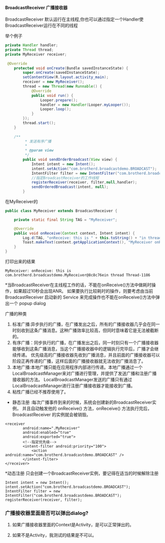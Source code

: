 #### BroadcastReceiver 广播接收器

BroadcastReceiver 默认运行在主线程,你也可以通过指定一个Handler使BroadcastReceiver运行在不同的线程

举个例子
```java
private Handler handler;
private Thread thread;
private MyReceiver receiver;
    
 @Override
    protected void onCreate(Bundle savedInstanceState) {
        super.onCreate(savedInstanceState);
        setContentView(R.layout.activity_main);
        receiver = new MyReceiver();
        thread = new Thread(new Runnable() {
            @Override
            public void run() {
                Looper.prepare();
                handler = new Handler(Looper.myLooper());
                Looper.loop();
            }
        });
        thread.start();
    }
    
    /**
         * 发送有序广播
         *
         * @param view
         */
        public void sendOrderBroadcast(View view) {
            Intent intent = new Intent();
            intent.setAction("com.brotherd.broadcastdemo.BROADCAST");
            IntentFilter filter = new IntentFilter("com.brotherd.broadcastdemo.BROADCAST");
            //指定BroadcastReceiver的工作线程
            registerReceiver(receiver, filter,null,handler);
            sendOrderedBroadcast(intent, null);
        }

```

在MyReceiver的
```java
public class MyReceiver extends BroadcastReceiver {

    private static final String TAG = "MyReceiver";

    @Override
    public void onReceive(Context context, Intent intent) {
        Log.d(TAG, "onReceive: this is " + this.toString() + "in thread " + Thread.currentThread().getName());
        Toast.makeText(context.getApplicationContext(), "MyReceiver onReceive", Toast.LENGTH_SHORT).show();
    }
}

```
打印出来的结果
```
MyReceiver: onReceive: this is com.brotherd.broadcastdemo.MyReceiver@8c8c76ein thread Thread-1186
```

*当BroadcastReceiver在主线程工作的话，不能在onReceive()方法中做耗时操作，如果超过10秒会出现ANR。
如果要执行比较耗时的操作，则要考虑由当前 BroadcastReceiver 启动新的 Service 来完成操作也不能在onReceive()方法中弹出一个 popup dialog

广播的种类
1. 标准广播:异步执行的广播，在广播发出之后，所有的广播接收器几乎会在同一时刻收到这条广播消息。这种广播效率比较高，但同时意味着它是无法被截断的。
2. 有序广播：同步执行的广播，在广播发出之后，同一时刻只有一个广播接收器能够收到这条广播消息，当这个广播接收器中的逻辑执行完毕后，广播才会继续传递。
优先级高的广播接收器先收到广播消息，并且前面的广播接收器可以阶段正再传递的广播，这样后面的广播接收器就无法收到广播消息了。
3. 本地广播:本地广播只能在应用程序内部进行传递。本地广播通过一个LocalBroadcastManager来对广播进行管理，并提供了发送广播和注册广播接收器的方法。
LocalBroadcastManager发送的广播只有通过LocalBroadcastManager进行注册广播接收器才能接收到广播。
4. 粘性广播已经不推荐使用了。

* 静态注册 :每次广播事件到来的时候，系统会创建新的BroadcastReceiver实例，
并且自动触发他的 onReceive() 方法，onReceive() 方法执行完后，BroadcastReceiver 的实例就会被销毁。
```
<receiver
        android:name=".MyReceiver"
        android:enabled="true"
        android:exported="true">
        <!--指定优先级-->
        <intent-filter android:priority="100">
            <action android:name="com.brotherd.broadcastdemo.BROADCAST" />
        </intent-filter>
</receiver>
```

*动态注册 只会创建一个BroadcastReceiver实例，要记得在适当的时候解除注册
```
Intent intent = new Intent();
intent.setAction("com.brotherd.broadcastdemo.BROADCAST");
IntentFilter filter = new IntentFilter("com.brotherd.broadcastdemo.BROADCAST");
registerReceiver(receiver, filter);
```

### 广播接收器里面是否可以弹出dialog?

1. 如果广播接收器里面的Context是Activity，是可以正常弹出的。

2. 如果不是Activity，我测试的结果是不可以。



